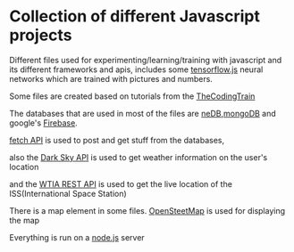 # Collection of different Javascript projects
Different files used for experimenting/learning/training with javascript and its different frameworks and apis, 
includes some [tensorflow.js](https://www.tensorflow.org/js/) neural networks which are trained with pictures and numbers.<br/>

Some files are created based on tutorials from the [TheCodingTrain](https://www.youtube.com/channel/UCvjgXvBlbQiydffZU7m1_aw)<br/>

The databases that are used in most of the files are [neDB](https://github.com/louischatriot/nedb),[mongoDB](https://www.mongodb.com/) and google's [Firebase](https://firebase.google.com/).<br/>

[fetch API](https://developer.mozilla.org/en-US/docs/Web/API/Fetch_API) is used to post and get stuff from the databases,<br/>

also the [Dark Sky API](https://darksky.net/dev) is used to get weather information on the user's location

and the [WTIA REST API](https://wheretheiss.at/) is used to get the live location of the ISS(International Space Station)

There is a map element in some files. [OpenSteetMap](https://www.openstreetmap.org/) is used for displaying the map

Everything is run on a [node.js](https://nodejs.org/en/) server
